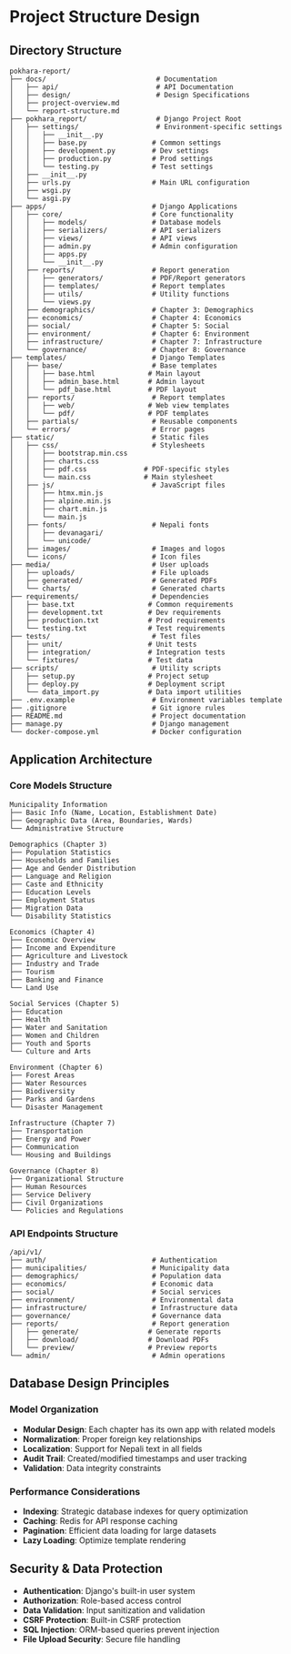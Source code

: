 # Project Structure Design

## Directory Structure

```
pokhara-report/
├── docs/                           # Documentation
│   ├── api/                        # API Documentation
│   ├── design/                     # Design Specifications
│   ├── project-overview.md
│   └── report-structure.md
├── pokhara_report/                 # Django Project Root
│   ├── settings/                   # Environment-specific settings
│   │   ├── __init__.py
│   │   ├── base.py                # Common settings
│   │   ├── development.py         # Dev settings
│   │   ├── production.py          # Prod settings
│   │   └── testing.py             # Test settings
│   ├── __init__.py
│   ├── urls.py                    # Main URL configuration
│   ├── wsgi.py
│   └── asgi.py
├── apps/                          # Django Applications
│   ├── core/                      # Core functionality
│   │   ├── models/                # Database models
│   │   ├── serializers/           # API serializers
│   │   ├── views/                 # API views
│   │   ├── admin.py               # Admin configuration
│   │   ├── apps.py
│   │   └── __init__.py
│   ├── reports/                   # Report generation
│   │   ├── generators/            # PDF/Report generators
│   │   ├── templates/             # Report templates
│   │   ├── utils/                 # Utility functions
│   │   └── views.py
│   ├── demographics/              # Chapter 3: Demographics
│   ├── economics/                 # Chapter 4: Economics
│   ├── social/                    # Chapter 5: Social
│   ├── environment/               # Chapter 6: Environment
│   ├── infrastructure/            # Chapter 7: Infrastructure
│   └── governance/                # Chapter 8: Governance
├── templates/                     # Django Templates
│   ├── base/                      # Base templates
│   │   ├── base.html             # Main layout
│   │   ├── admin_base.html       # Admin layout
│   │   └── pdf_base.html         # PDF layout
│   ├── reports/                   # Report templates
│   │   ├── web/                  # Web view templates
│   │   └── pdf/                  # PDF templates
│   ├── partials/                  # Reusable components
│   └── errors/                    # Error pages
├── static/                        # Static files
│   ├── css/                       # Stylesheets
│   │   ├── bootstrap.min.css
│   │   ├── charts.css
│   │   ├── pdf.css              # PDF-specific styles
│   │   └── main.css             # Main stylesheet
│   ├── js/                        # JavaScript files
│   │   ├── htmx.min.js
│   │   ├── alpine.min.js
│   │   ├── chart.min.js
│   │   └── main.js
│   ├── fonts/                     # Nepali fonts
│   │   ├── devanagari/
│   │   └── unicode/
│   ├── images/                    # Images and logos
│   └── icons/                     # Icon files
├── media/                         # User uploads
│   ├── uploads/                   # File uploads
│   ├── generated/                 # Generated PDFs
│   └── charts/                    # Generated charts
├── requirements/                  # Dependencies
│   ├── base.txt                  # Common requirements
│   ├── development.txt           # Dev requirements
│   ├── production.txt            # Prod requirements
│   └── testing.txt               # Test requirements
├── tests/                         # Test files
│   ├── unit/                     # Unit tests
│   ├── integration/              # Integration tests
│   └── fixtures/                 # Test data
├── scripts/                       # Utility scripts
│   ├── setup.py                  # Project setup
│   ├── deploy.py                 # Deployment script
│   └── data_import.py            # Data import utilities
├── .env.example                   # Environment variables template
├── .gitignore                     # Git ignore rules
├── README.md                      # Project documentation
├── manage.py                      # Django management
└── docker-compose.yml             # Docker configuration
```

## Application Architecture

### Core Models Structure

```
Municipality Information
├── Basic Info (Name, Location, Establishment Date)
├── Geographic Data (Area, Boundaries, Wards)
└── Administrative Structure

Demographics (Chapter 3)
├── Population Statistics
├── Households and Families
├── Age and Gender Distribution
├── Language and Religion
├── Caste and Ethnicity
├── Education Levels
├── Employment Status
├── Migration Data
└── Disability Statistics

Economics (Chapter 4)
├── Economic Overview
├── Income and Expenditure
├── Agriculture and Livestock
├── Industry and Trade
├── Tourism
├── Banking and Finance
└── Land Use

Social Services (Chapter 5)
├── Education
├── Health
├── Water and Sanitation
├── Women and Children
├── Youth and Sports
└── Culture and Arts

Environment (Chapter 6)
├── Forest Areas
├── Water Resources
├── Biodiversity
├── Parks and Gardens
└── Disaster Management

Infrastructure (Chapter 7)
├── Transportation
├── Energy and Power
├── Communication
└── Housing and Buildings

Governance (Chapter 8)
├── Organizational Structure
├── Human Resources
├── Service Delivery
├── Civil Organizations
└── Policies and Regulations
```

### API Endpoints Structure

```
/api/v1/
├── auth/                          # Authentication
├── municipalities/                # Municipality data
├── demographics/                  # Population data
├── economics/                     # Economic data
├── social/                        # Social services
├── environment/                   # Environmental data
├── infrastructure/                # Infrastructure data
├── governance/                    # Governance data
├── reports/                       # Report generation
│   ├── generate/                 # Generate reports
│   ├── download/                 # Download PDFs
│   └── preview/                  # Preview reports
└── admin/                         # Admin operations
```

## Database Design Principles

### Model Organization

- **Modular Design**: Each chapter has its own app with related models
- **Normalization**: Proper foreign key relationships
- **Localization**: Support for Nepali text in all fields
- **Audit Trail**: Created/modified timestamps and user tracking
- **Validation**: Data integrity constraints

### Performance Considerations

- **Indexing**: Strategic database indexes for query optimization
- **Caching**: Redis for API response caching
- **Pagination**: Efficient data loading for large datasets
- **Lazy Loading**: Optimize template rendering

## Security & Data Protection

- **Authentication**: Django's built-in user system
- **Authorization**: Role-based access control
- **Data Validation**: Input sanitization and validation
- **CSRF Protection**: Built-in CSRF protection
- **SQL Injection**: ORM-based queries prevent injection
- **File Upload Security**: Secure file handling
